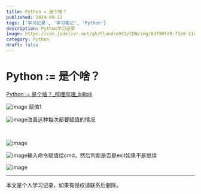 ```yaml
---
title: Python = 是个啥？
published: 2024-09-13
tags: ['学习记录', '学习笔记', 'Python']
description: Python学习记录
image: https://cdn.jsdelivr.net/gh/Flandre923/CDN/img/8df90fd9-71e8-11ef-a93e-ba1ea485754b.png
category: Python
draft: false
---
```



# Python := 是个啥？

[Python := 是个啥？_哔哩哔哩_bilibili](https://www.bilibili.com/video/BV1Hw4m1v7V9/?spm_id_from=333.788&vd_source=f5ab73e8b88cb4cb94d904126cdfeb27)

​![image](https://cdn.jsdelivr.net/gh/Flandre923/CDN/img/9beb5cc9-71e8-11ef-a604-ba1ea485754b.png) 赋值1

​![image](https://cdn.jsdelivr.net/gh/Flandre923/CDN/img/9cc498dc-71e8-11ef-b941-ba1ea485754b.png)改善这种每次都要赋值的情况

‍

​![image](https://cdn.jsdelivr.net/gh/Flandre923/CDN/img/9d8e26c8-71e8-11ef-b86a-ba1ea485754b.png) 

​![image](https://cdn.jsdelivr.net/gh/Flandre923/CDN/img/9e3c7980-71e8-11ef-a52e-ba1ea485754b.png)输入命令赋值给cmd，然后判断是否是exit如果不是继续

​![image](https://cdn.jsdelivr.net/gh/Flandre923/CDN/img/9f02bd65-71e8-11ef-99c3-ba1ea485754b.png)​

---
本文是个人学习记录，如果有侵权请联系后删除。
